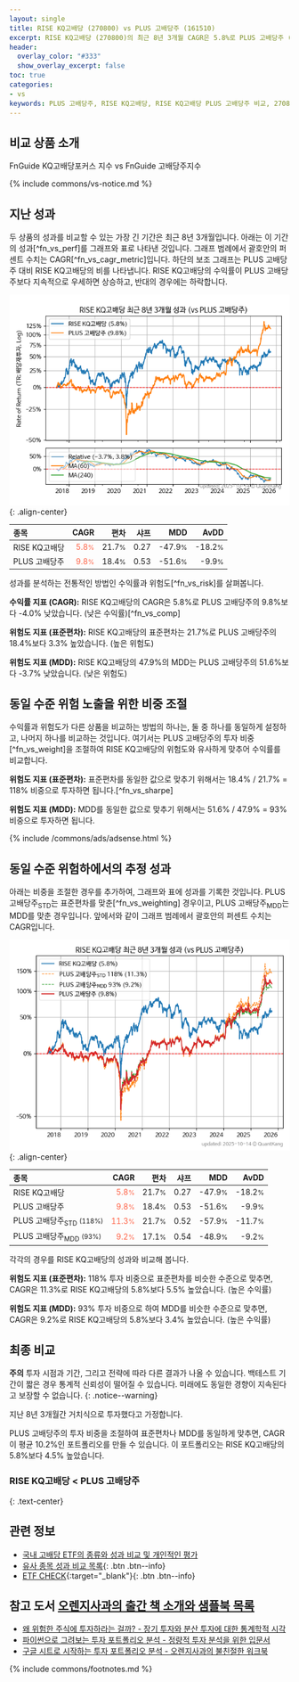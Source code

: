 ```yaml
---
layout: single
title: RISE KQ고배당 (270800) vs PLUS 고배당주 (161510)
excerpt: RISE KQ고배당 (270800)의 최근 8년 3개월 CAGR은 5.8%로 PLUS 고배당주 (161510)의 9.8%보다 -4.0% 낮았습니다.
header:
  overlay_color: "#333"
  show_overlay_excerpt: false
toc: true
categories:
- vs
keywords: PLUS 고배당주, RISE KQ고배당, RISE KQ고배당 PLUS 고배당주 비교, 270800, 161510, 270800 270800 비교
---
```


## 비교 상품 소개


FnGuide KQ고배당포커스 지수 vs FnGuide 고배당주지수



{% include commons/vs-notice.md %}

## 지난 성과

두 상품의 성과를 비교할 수 있는 가장 긴 기간은 최근 8년 3개월입니다. 아래는 이 기간의 성과[^fn_vs_perf]를 그래프와 표로 나타낸 것입니다.
그래프 범례에서 괄호안의 퍼센트 수치는 CAGR[^fn_vs_cagr_metric]입니다.
하단의 보조 그래프는 PLUS 고배당주 대비 RISE KQ고배당의 비를 나타냅니다.
RISE KQ고배당의 수익률이 PLUS 고배당주보다 지속적으로 우세하면 상승하고, 반대의 경우에는 하락합니다.

![RISE KQ고배당](/vs/images/270800-vs-161510_dual.png){: .align-center}

| **종목** | **CAGR** | **편차** | **샤프** | **MDD** | **AvDD** |
| :------------ | ------: | -----------: | -------: | ------: | -------: |
| RISE KQ고배당 | <span style="color: tomato">5.8<small>%</small></span> | 21.7<small>%</small> | 0.27 | -47.9<small>%</small> | -18.2<small>%</small> |
| PLUS 고배당주 | <span style="color: tomato">9.8<small>%</small></span> | 18.4<small>%</small> | 0.53 | -51.6<small>%</small> | -9.9<small>%</small> |

<!-- more -->


성과를 분석하는 전통적인 방법인 수익률과 위험도[^fn_vs_risk]를 살펴봅니다.

**수익률 지표 (CAGR):** RISE KQ고배당의 CAGR은 5.8%로 PLUS 고배당주의 9.8%보다 -4.0% 낮았습니다. (낮은 수익률)[^fn_vs_comp]

**위험도 지표 (표준편차):** RISE KQ고배당의 표준편차는 21.7%로 PLUS 고배당주의 18.4%보다 3.3% 높았습니다. (높은 위험도)

**위험도 지표 (MDD):** RISE KQ고배당의 47.9%의 MDD는 PLUS 고배당주의 51.6%보다 -3.7% 낮았습니다. (낮은 위험도)



## 동일 수준 위험 노출을 위한 비중 조절

수익률과 위험도가 다른 상품을 비교하는 방법의 하나는, 둘 중 하나를 동일하게 설정하고, 나머지 하나를 비교하는 것입니다.
여기서는 PLUS 고배당주의 투자 비중[^fn_vs_weight]을 조절하여 RISE KQ고배당의 위험도와 유사하게 맞추어 수익률를 비교합니다.

**위험도 지표 (표준편차):** 표준편차를 동일한 값으로 맞추기 위해서는 18.4% / 21.7% = 118% 비중으로 투자하면 됩니다.[^fn_vs_sharpe]

**위험도 지표 (MDD):** MDD를 동일한 값으로 맞추기 위해서는 51.6% / 47.9% = 93% 비중으로 투자하면 됩니다.


{% include /commons/ads/adsense.html %}



## 동일 수준 위험하에서의 추정 성과

아래는 비중을 조절한 경우를 추가하여, 그래프와 표에 성과를 기록한 것입니다.
PLUS 고배당주<sub>STD</sub>는 표준편차를 맞춘[^fn_vs_weighting] 경우이고, PLUS 고배당주<sub>MDD</sub>는 MDD를 맞춘 경우입니다.
앞에서와 같이 그래프 범례에서 괄호안의 퍼센트 수치는 CAGR입니다.


![RISE KQ고배당](/vs/images/270800-vs-161510.png){: .align-center}



| **종목** | **CAGR** | **편차** | **샤프** | **MDD** | **AvDD** |
| :------------ | ------: | -----------: | -------: | ------: | -------: |
| RISE KQ고배당 | <span style="color: tomato">5.8<small>%</small></span> | 21.7<small>%</small> | 0.27 | -47.9<small>%</small> | -18.2<small>%</small> |
| PLUS 고배당주 | <span style="color: tomato">9.8<small>%</small></span> | 18.4<small>%</small> | 0.53 | -51.6<small>%</small> | -9.9<small>%</small> |
| PLUS 고배당주<sub>STD</sub> <small>(118%)</small> | <span style="color: tomato">11.3<small>%</small></span> | 21.7<small>%</small> | 0.52 | -57.9<small>%</small> | -11.7<small>%</small> |
| PLUS 고배당주<sub>MDD</sub> <small>(93%)</small> | <span style="color: tomato">9.2<small>%</small></span> | 17.1<small>%</small> | 0.54 | -48.9<small>%</small> | -9.2<small>%</small> |



각각의 경우를 RISE KQ고배당의 성과와 비교해 봅니다.

**위험도 지표 (표준편차):** 118% 투자 비중으로 표준편차를 비슷한 수준으로 맞추면, CAGR은 11.3%로 RISE KQ고배당의 5.8%보다 5.5% 높았습니다. (높은 수익률)

**위험도 지표 (MDD):** 93% 투자 비중으로 하여 MDD를 비슷한 수준으로 맞추면, CAGR은 9.2%로 RISE KQ고배당의 5.8%보다 3.4% 높았습니다. (높은 수익률)




## 최종 비교

**주의** 투자 시점과 기간, 그리고 전략에 따라 다른 결과가 나올 수 있습니다. 백테스트 기간이 짧은 경우 통계적 신뢰성이 떨어질 수 있습니다. 미래에도 동일한 경향이 지속된다고 보장할 수 없습니다.
{: .notice--warning}

지난 8년 3개월간 거치식으로 투자했다고 가정합니다.

PLUS 고배당주의 투자 비중을 조절하여 표준편차나 MDD를 동일하게 맞추면, CAGR이 평균 10.2%인 포트폴리오를 만들 수 있습니다.
이 포트폴리오는 RISE KQ고배당의 5.8%보다 4.5% 높았습니다.

### RISE KQ고배당 &lt; PLUS 고배당주
{: .text-center}


## 관련 정보

- [국내 고배당 ETF의 종류와 성과 비교 및 개인적인 평가](https://kongdori.tistory.com/158)
- [유사 종목 성과 비교 목록](/vs/){: .btn .btn--info}
- [ETF CHECK](https://www.etfcheck.co.kr/mobile/etpitem/161510/compare?compCode%5B%5D=270800){:target="_blank"}{: .btn .btn--info}


## 참고 도서 [오렌지사과의 출간 책 소개와 샘플북 목록](https://kongdori.tistory.com/691)

- [왜 위험한 주식에 투자하라는 걸까? - 장기 투자와 분산 투자에 대한 통계학적 시각](https://kongdori.tistory.com/421)
- [파이썬으로 그려보는 투자 포트폴리오 분석  - 정량적 투자 분석을 위한 입문서](https://kongdori.tistory.com/643)
- [구글 시트로 시작하는 투자 포트폴리오 분석 - 오렌지사과의 불친절한 워크북](https://kongdori.tistory.com/449)

{% include commons/footnotes.md %}